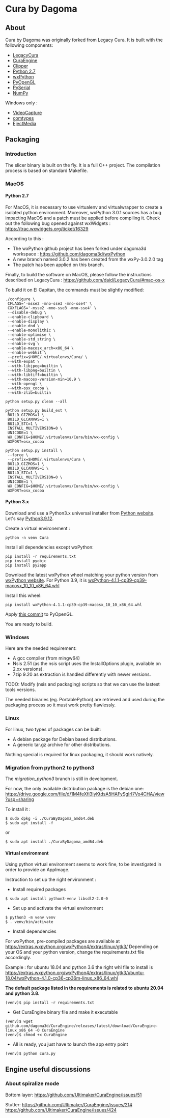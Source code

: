 # Cura by Dagoma
## About

Cura by Dagoma was originally forked from Legacy Cura.
It is built with the following components:
- [LegacyCura](https://github.com/daid/LegacyCura)
- [CuraEngine](https://github.com/Ultimaker/CuraEngine)
- [Clipper](http://www.angusj.com/delphi/clipper.php)
- [Python 2.7](http://python.org/)
- [wxPython](http://www.wxpython.org/)
- [PyOpenGL](http://pyopengl.sourceforge.net/)
- [PySerial](http://pyserial.sourceforge.net/)
- [NumPy](http://www.numpy.org/)

Windows only :
- [VideoCapture](http://videocapture.sourceforge.net/)
- [comtypes](http://starship.python.net/crew/theller/comtypes/)
- [EjectMedia](http://www.uwe-sieber.de/english.html)

## Packaging

### Introduction
The slicer binary is built on the fly. It is a full C++ project. The compilation process is based on standard Makefile.

### MacOS

#### Python 2.7

For MacOS, it is necessary to use virtualenv and virtualwrapper to create a isolated python environment.
Moreover, wxPython 3.0.1 sources has a bug impacting MacOS and a patch must be applied before compiling it.
Check out the following bug opened against wxWidgets : https://trac.wxwidgets.org/ticket/16329

According to this :
- The wxPython github project has been forked under dagoma3d workspace : https://github.com/dagoma3d/wxPython
- A new branch named 3.0.2 has been created from the wxPy-3.0.2.0 tag
- The patch has been applied on this branch.

Finally, to build the software on MacOS, please follow the instructions described on LegacyCura : https://github.com/daid/LegacyCura/#mac-os-x

To build it on El Capitan, the commands must be slightly modified:
```
./configure \
 CFLAGS='-msse2 -mno-sse3 -mno-sse4' \
 CXXFLAGS='-msse2 -mno-sse3 -mno-sse4' \
 --disable-debug \
 --enable-clipboard \
 --enable-display \
 --enable-dnd \
 --enable-monolithic \
 --enable-optimise \
 --enable-std_string \
 --enable-svg \
 --enable-macosx_arch=x86_64 \
 --enable-webkit \
 --prefix=$HOME/.virtualenvs/Cura/ \
 --with-expat \
 --with-libjpeg=builtin \
 --with-libpng=builtin \
 --with-libtiff=builtin \
 --with-macosx-version-min=10.9 \
 --with-opengl \
 --with-osx_cocoa \
 --with-zlib=builtin

python setup.py clean --all

python setup.py build_ext \
 BUILD_GIZMOS=1 \
 BUILD_GLCANVAS=1 \
 BUILD_STC=1 \
 INSTALL_MULTIVERSION=0 \
 UNICODE=1 \
 WX_CONFIG=$HOME/.virtualenvs/Cura/bin/wx-config \
 WXPORT=osx_cocoa

python setup.py install \
 --force \
 --prefix=$HOME/.virtualenvs/Cura \
 BUILD_GIZMOS=1 \
 BUILD_GLCANVAS=1 \
 BUILD_STC=1 \
 INSTALL_MULTIVERSION=0 \
 UNICODE=1 \
 WX_CONFIG=$HOME/.virtualenvs/Cura/bin/wx-config \
 WXPORT=osx_cocoa
```

#### Python 3.x

Download and use a Python3.x universal installer from [Python website](https://www.python.org/downloads/macos/). Let's say [Python3.9.12](https://www.python.org/ftp/python/3.9.12/python-3.9.12-macos11.pkg).

Create a virtual environement :
```
python -n venv Cura
```

Install all dependencies except wxPython:
```
pip install -r requirements.txt
pip install pyobjc
pip install py2app
```

Download the latest wxPython wheel matching your python version from [wxPython website](https://pypi.org/project/wxPython/#files). For Python 3.9, it is [wxPython-4.1.1-cp39-cp39-macosx_10_10_x86_64.whl](https://files.pythonhosted.org/packages/2c/a8/7027e8ca3ba20dc2ed2acd556e31941cb44097ab87d6f81d646a79de4eab/wxPython-4.1.1-cp39-cp39-macosx_10_10_x86_64.whl)

Install this wheel:
```
pip install wxPython-4.1.1-cp39-cp39-macosx_10_10_x86_64.whl
```

Apply [this commit](https://github.com/dagoma3d/PyOpenGL/commit/87e6b6e96e324ef3c89027c3c098da4b553569e5) to PyOpenGL.

You are ready to build.

### Windows
Here are the needed requirement:
- A gcc compiler (from mingw64)
- Nsis 2.51 (as the nsis script uses the InstallOptions plugin, available on 2.xx versions).
- 7zip 9.20 as extraction is handled differently with newer versions.

TODO: Modify (nsis and packaging) scripts so that we can use the lastest tools versions.

The needed binaries (eg. PortablePython) are retrieved and used during the packaging process so it must work pretty flawlessly.


### Linux
For linux, two types of packages can be built:
- A debian package for Debian based distributions.
- A generic tar.gz archive for other distributions.

Nothing special is required for linux packaging, it should work natively.

### Migration from python2 to python3
The _migration_python3_ branch is still in development.

For now, the only available distribution package is the debian one:
https://drive.google.com/file/d/1M4feXfi3IyKtdsA5HAFySgIrI7Vo4CHA/view?usp=sharing

To install it :
```
$ sudo dpkg -i ./CuraByDagoma_amd64.deb
$ sudo apt install -f
```
or
```
$ sudo apt install ./CuraByDagoma_amd64.deb
```

#### Virtual environment
Using python virtual environment seems to work fine, to be investigated in order to provide an AppImage.

Instruction to set up the right environment :

- Install required packages

```
$ sudo apt install python3-venv libsdl2-2.0-0

```

- Set up and activate the virtual environment

```
$ python3 -m venv venv
$ . venv/bin/activate
```

- Install dependencies

For wxPython, pre-compiled packages are available at https://extras.wxpython.org/wxPython4/extras/linux/gtk3/
Depending on your OS and your python version, change the requirements.txt file accordingly.

Example : for ubuntu 18.04 and python 3.6 the right whl file to install is https://extras.wxpython.org/wxPython4/extras/linux/gtk3/ubuntu-18.04/wxPython-4.1.0-cp36-cp36m-linux_x86_64.whl

**The default package listed in the requirements is related to ubuntu 20.04 and python 3.8.**

```
(venv)$ pip install -r requirements.txt
```

- Get CuraEngine binary file and make it executable
```
(venv)$ wget github.com/dagoma3d/CuraEngine/releases/latest/download/CuraEngine-linux_x86_64 -O CuraEngine
(venv)$ chmod +x CuraEngine
```

- All is ready, you just have to launch the app entry point
```
(venv)$ python cura.py
```

## Engine useful discussions

### About spiralize mode

Bottom layer:
https://github.com/Ultimaker/CuraEngine/issues/51

Stutter:
https://github.com/Ultimaker/CuraEngine/issues/214
https://github.com/Ultimaker/CuraEngine/issues/424
